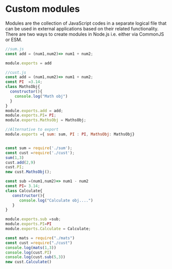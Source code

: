 # Custom modules

Modules are the collection of JavaScript codes in a separate logical file that can be used in external applications based on their related functionality. There are two ways to create modules in Node.js i.e. either via CommonJS or ESM.

```js
//sum.js
const add = (num1,num2)=> num1 + num2;

module.exports = add
```

```js
//cust.js
const add = (num1,num2)=> num1 + num2;
const PI  =3.14;
class MathsObj{
  constructor(){
    console.log("Math obj")
  }
}
module.exports.add = add;
module.exports.PI= PI;
module.exports.MathsObj = MathsObj;

//Alternative to export
module.exports ={ sum: sum, PI : PI, MathsObj: MathsObj}
```

```js

const sum = require('./sum');
const cust =require('./cust');
sum(1,3)
cust.add(2,9)
cust.PI;
new cust.MathsObj();
```


```js
const sub =(num1,num2)=> num1 - num2
const PI= 3.14;
class Calculate{
   constructor(){
      console.log("Calculate obj....")
   }
}

module.exports.sub =sub;
module.exports.PI=PI
module.exports.Calculate = Calculate;
```

```js
const mats = require("./mats")
const cust =require("./cust")
console.log(mats(1,3))
console.log(cust.PI)
console.log(cust.sub(5,3))
new cust.Calculate()
```
